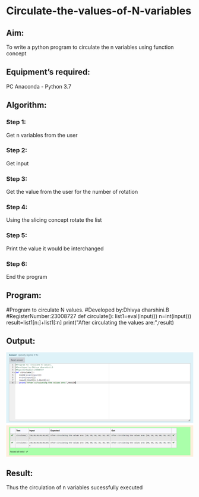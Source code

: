 # Circulate-the-values-of-N-variables
## Aim:
To write a python program to circulate the n variables using function concept
## Equipment’s required:
PC
Anaconda - Python 3.7
## Algorithm: 
### Step 1: 
Get n variables from the user
### Step 2: 
Get input
### Step 3: 
Get the value from the user for the number of rotation
### Step 4: 
Using the slicing concept rotate the list
### Step 5:
Print the value it would be interchanged
### Step 6: 
End the program
## Program:
#Program to circulate N values.
#Developed by:Dhivya dharshini.B 
#RegisterNumber:23008727
def circulate():
   list1=eval(input())
   n=int(input())
   result=list1[n:]+list1[:n]
   print("After circulating the values are:",result)
## Output:
![OUTPUT](/Screenshot%202023-11-18%20113910.png)

## Result:
Thus the circulation of n variables sucessfully executed
